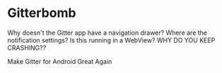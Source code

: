 # Gitterbomb

Why doesn't the Gitter app have a navigation drawer? Where are the notification settings? Is this running in a WebView? WHY DO YOU KEEP CRASHING??

Make Gitter for Android Great Again
